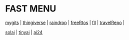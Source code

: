 # FAST MENU
[mygits](./mygits.md) |
[thingiverse](https://www.thingiverse.com/solov/designs) |
[raindrop](https://raindrop.io/vladi-solov) |
[freeRtos](https://github.com/SOLEROM/freeRtosPlay) | 
[fll](https://github.com/SOLEROM/fll) |
[travelRepo](https://vzsolov.github.io/) | 

[solai](https://github.com/SOLEROM/solai) |
[tinyai](https://github.com/SOLEROM/tinyai) |
[ai24](https://github.com/SOLEROM/ai24)
